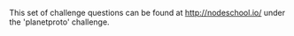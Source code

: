 This set of challenge questions can be found at http://nodeschool.io/ under the 'planetproto' challenge.
